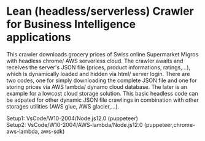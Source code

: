 # Lean (headless/serverless) Crawler for Business Intelligence applications
This crawler downloads grocery prices of Swiss online Supermarket Migros with headless chrome/ AWS serverless cloud. The crawler awaits and receives the server's JSON file (prices, product informations, ratings,...), which is dynamically loaded and hidden via html/ server login. There are two codes, one for simply downloading the complete JSON file and one for storing prices via AWS lambda/ dynamo cloud database. The later is an example for a lowcost cloud storage solution. This basic headless code can be adpated for other dynamic JSON file crawlings in combination with other storages utilities (AWS glue, AWS glacier,...).

Setup1: VsCode/W10-2004/Node.js12.0 (puppeteer)                              
Setup2: VsCode/W10-2004/AWS-lambda/Node.js12.0 (puppeteer,chrome-aws-lambda, aws-sdk)
